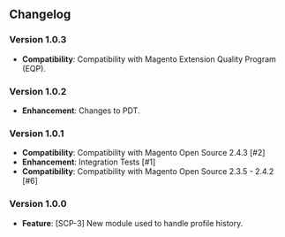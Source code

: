 ## Changelog

### Version 1.0.3
- **Compatibility**: Compatibility with Magento Extension Quality Program (EQP).

### Version 1.0.2
- **Enhancement**: Changes to PDT.

### Version 1.0.1
- **Compatibility**: Compatibility with Magento Open Source 2.4.3 [#2]
- **Enhancement**: Integration Tests [#1]
- **Compatibility**: Compatibility with Magento Open Source 2.3.5 - 2.4.2 [#6]

### Version 1.0.0
- **Feature**: [SCP-3] New module used to handle profile history.

